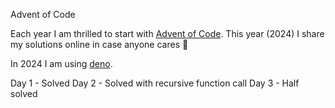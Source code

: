 Advent of Code

Each year I am thrilled to start with [Advent of Code](https://adventofcode.com/).
This year (2024) I share my solutions online in case anyone cares 🤣

In 2024 I am using [deno](https://deno.com/blog/advent-of-code-2024#how-to-submit).

Day 1 - Solved
Day 2 - Solved with recursive function call
Day 3 - Half solved
